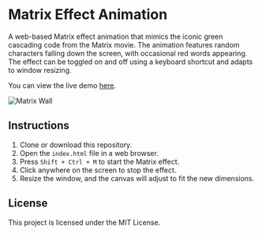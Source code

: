 # Matrix Effect Animation

A web-based Matrix effect animation that mimics the iconic green cascading code from the Matrix movie. The animation features random characters falling down the screen, with occasional red words appearing. The effect can be toggled on and off using a keyboard shortcut and adapts to window resizing.

You can view the live demo [here](https://matrix.rdepaz.com/).

<img src="https://i.imgur.com/your-image-id.gif" alt="Matrix Wall" />

## Instructions

1. Clone or download this repository.
2. Open the `index.html` file in a web browser.
3. Press `Shift + Ctrl + M` to start the Matrix effect.
4. Click anywhere on the screen to stop the effect.
5. Resize the window, and the canvas will adjust to fit the new dimensions.

## License

This project is licensed under the MIT License.

